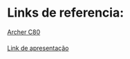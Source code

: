 # Links de referencia:
[Archer C80](https://negociun.com.br/products/archer-c80)
####
[Link de apresentação](https://drive.google.com/file/d/1DJFYTI9bxqvsWLbllFGXVYzQ7qLqiwyF/view?usp=sharing)

